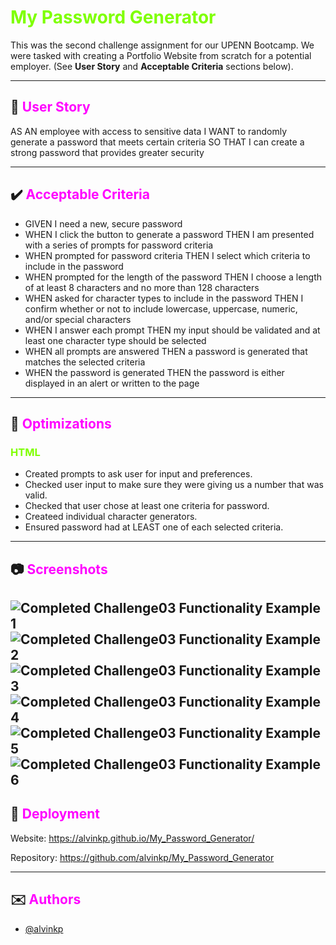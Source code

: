 # <span style="color:Chartreuse">My Password Generator</span>

This was the second challenge assignment for our UPENN Bootcamp. We were tasked with creating a Portfolio Website from scratch for a potential employer. (See **User Story** and **Acceptable Criteria** sections below).

---

## 📕 <span style="color:Fuchsia">User Story</span> 

AS AN employee with access to sensitive data
I WANT to randomly generate a password that meets certain criteria
SO THAT I can create a strong password that provides greater security

---

## ✔️ <span style="color:Fuchsia">Acceptable Criteria</span> 

- GIVEN I need a new, secure password
- WHEN I click the button to generate a password THEN I am presented with a series of prompts for password criteria
- WHEN prompted for password criteria THEN I select which criteria to include in the password
- WHEN prompted for the length of the password THEN I choose a length of at least 8 characters and no more than 128 characters
- WHEN asked for character types to include in the password THEN I confirm whether or not to include lowercase, uppercase, numeric, and/or special characters
- WHEN I answer each prompt THEN my input should be validated and at least one character type should be selected
- WHEN all prompts are answered THEN a password is generated that matches the selected criteria
- WHEN the password is generated THEN the password is either displayed in an alert or written to the page

---

## 🔧 <span style="color:Fuchsia">Optimizations</span> 

### <span style="color:Chartreuse">HTML</span>
- Created prompts to ask user for input and preferences.
- Checked user input to make sure they were giving us a number that was valid.
- Checked that user chose at least one criteria for password.
- Createed individual character generators.
- Ensured password had at LEAST one of each selected criteria.

---

## 📷 <span style="color:Fuchsia">Screenshots</span> 

![Completed Challenge03 Functionality Example 1](./assets/images/Challenge03_shot01.PNG)
![Completed Challenge03 Functionality Example 2](./assets/images/Challenge03_shot02.PNG)
![Completed Challenge03 Functionality Example 3](./assets/images/Challenge03_shot03.PNG)
![Completed Challenge03 Functionality Example 4](./assets/images/Challenge03_shot04.PNG)
![Completed Challenge03 Functionality Example 5](./assets/images/Challenge03_shot05.PNG)
![Completed Challenge03 Functionality Example 6](./assets/images/Challenge03_shot06.PNG)
---

## 🎯 <span style="color:Fuchsia">Deployment</span>

Website: https://alvinkp.github.io/My_Password_Generator/

Repository: https://github.com/alvinkp/My_Password_Generator

---

## ✉️ <span style="color:Fuchsia">Authors</span> 

- [@alvinkp](https://www.github.com/alvinkp)

